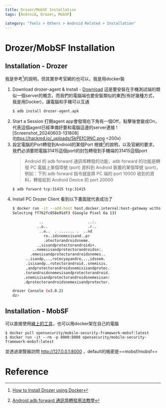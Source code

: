 ```yaml
---
title: Drozer/MobSF Installation
tags: [Android, Drozer, MobSF]

category: "Tools > Others > Android Related > Installation"
---
```


# Drozer/MobSF Installation
## Installation - Drozer
我是參考[^drozer-installation-docker]的說明，但其實參考官網的也可以，我是用docker裝
1. Download drozer-agent & Install - [Download](https://github.com/WithSecureLabs/drozer-agent/releases) 
    這是要安裝在手機測試端的類似一個server的概念，而我們的電腦端也要安裝類似的東西(有好幾種方式，我是用Docker)，讓電腦和手機可以互通
    ```bash
    $ adb install drozer-agent.apk
    ```
2. Start a Session
    打開agent app會發現右下角有一個Off，點擊後會變成On，代表這個agent已經準備好要和電腦這邊的server連接
    ![Screenshot_20240603-131808](https://hackmd.io/_uploads/SkPEfC9NC.png =200x)
3. 設定電腦的Port轉發到Android的某個Port
    根據[^adb-forward]的說明，以及官網的要求，我們必須要把電腦31415這個port的封包轉發到手機端的31415這個port
    > Android 的 adb forward 通訊埠轉發的功能，adb forward 的功能是轉發 PC 電腦上某個埠號 (port) 資料到 Android 裝置的某個埠號 (port)，例如：下列 adb forward 指令就是將 PC 端的 port 10000 收到的資料，轉發給到 Android Device 的 port 20000
    ```bash
    $ adb forward tcp:31415 tcp:31415
    ```
4. Install PC Drozer Client
    看到以下畫面就代表成功了
    ```bash
    $ docker run -it --add-host host.docker.internal:host-gateway withsecurelabs/drozer console connect --server host.docker.internal
    Selecting ff762fc058e91df3 (Google Pixel 6a 13)

                ..                    ..:.
               ..o..                  .r..
                ..a..  . ....... .  ..nd
                  ro..idsnemesisand..pr
                  .otectorandroidsneme.
               .,sisandprotectorandroids+.
             ..nemesisandprotectorandroidsn:.
            .emesisandprotectorandroidsnemes..
          ..isandp,..,rotecyayandro,..,idsnem.
          .isisandp..rotectorandroid..snemisis.
          ,andprotectorandroidsnemisisandprotec.
         .torandroidsnemesisandprotectorandroid.
         .snemisisandprotectorandroidsnemesisan:
         .dprotectorandroidsnemesisandprotector.

    drozer Console (v3.0.2)
    dz>
    ```
## Installation - MobSF
可以直接使用[線上的工具](https://mobsf.live/)，也可以用docker架在自己的電腦
```bash!
$ docker pull opensecurity/mobile-security-framework-mobsf:latest
$ docker run -it --rm -p 8000:8000 opensecurity/mobile-security-framework-mobsf:latest
```
並透過瀏覽器訪問 http://127.0.0.1:8000 ，default的帳密是==mobsf/mobsf==
# Reference
[^drozer-installation-docker]:[How to Install Drozer using Docker](https://scottc130.medium.com/how-to-install-drozer-using-docker-d0833f0802cb)
[^adb-forward]:[Android adb forward 通訊埠轉發用法教學](https://shengyu7697.github.io/android-adb-forward/)